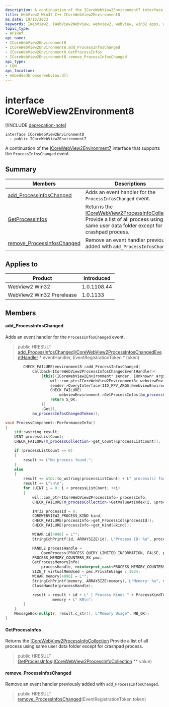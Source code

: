 ```yaml
---
description: A continuation of the ICoreWebView2Environment7 interface that supports the `ProcessInfosChanged` event.
title: WebView2 Win32 C++ ICoreWebView2Environment8
ms.date: 10/16/2023
keywords: IWebView2, IWebView2WebView, webview2, webview, win32 apps, win32, edge, ICoreWebView2, ICoreWebView2Controller, browser control, edge html, ICoreWebView2Environment8
topic_type: 
- APIRef
api_name:
- ICoreWebView2Environment8
- ICoreWebView2Environment8.add_ProcessInfosChanged
- ICoreWebView2Environment8.GetProcessInfos
- ICoreWebView2Environment8.remove_ProcessInfosChanged
api_type:
- COM
api_location:
- embeddedbrowserwebview.dll
---
```


# interface ICoreWebView2Environment8

[!INCLUDE [deprecation-note](../includes/deprecation-note.md)]

```
interface ICoreWebView2Environment8
  : public ICoreWebView2Environment7
```

A continuation of the [ICoreWebView2Environment7](icorewebview2environment7.md) interface that supports the `ProcessInfosChanged` event.

## Summary

 Members                        | Descriptions
--------------------------------|---------------------------------------------
[add_ProcessInfosChanged](#add_processinfoschanged) | Adds an event handler for the `ProcessInfosChanged` event.
[GetProcessInfos](#getprocessinfos) | Returns the [ICoreWebView2ProcessInfoCollection](icorewebview2processinfocollection.md) Provide a list of all process using same user data folder except for crashpad process.
[remove_ProcessInfosChanged](#remove_processinfoschanged) | Remove an event handler previously added with `add_ProcessInfosChanged`.

## Applies to

Product                         | Introduced
--------------------------------|---------------------------------------------
WebView2 Win32            |    1.0.1108.44
WebView2 Win32 Prerelease |    1.0.1133

## Members

#### add_ProcessInfosChanged

Adds an event handler for the `ProcessInfosChanged` event.

> public HRESULT [add_ProcessInfosChanged](#add_processinfoschanged)([ICoreWebView2ProcessInfosChangedEventHandler](icorewebview2processinfoschangedeventhandler.md) * eventHandler, EventRegistrationToken * token)

```cpp
        CHECK_FAILURE(environment8->add_ProcessInfosChanged(
            Callback<ICoreWebView2ProcessInfosChangedEventHandler>(
                [this](ICoreWebView2Environment* sender, IUnknown* args) -> HRESULT {
                    wil::com_ptr<ICoreWebView2Environment8> webviewEnvironment;
                    sender->QueryInterface(IID_PPV_ARGS(&webviewEnvironment));
                    CHECK_FAILURE(
                        webviewEnvironment->GetProcessInfos(&m_processCollection));
                    return S_OK;
                })
                .Get(),
            &m_processInfosChangedToken));
```

```cpp
void ProcessComponent::PerformanceInfo()
{
    std::wstring result;
    UINT processListCount;
    CHECK_FAILURE(m_processCollection->get_Count(&processListCount));

    if (processListCount == 0)
    {
        result += L"No process found.";
    }
    else
    {
        result += std::to_wstring(processListCount) + L" process(s) found";
        result += L"\n\n";
        for (UINT i = 0; i < processListCount; ++i)
        {
            wil::com_ptr<ICoreWebView2ProcessInfo> processInfo;
            CHECK_FAILURE(m_processCollection->GetValueAtIndex(i, &processInfo));

            INT32 processId = 0;
            COREWEBVIEW2_PROCESS_KIND kind;
            CHECK_FAILURE(processInfo->get_ProcessId(&processId));
            CHECK_FAILURE(processInfo->get_Kind(&kind));

            WCHAR id[4096] = L"";
            StringCchPrintf(id, ARRAYSIZE(id), L"Process ID: %u", processId);

            HANDLE processHandle =
                OpenProcess(PROCESS_QUERY_LIMITED_INFORMATION, FALSE, processId);
            PROCESS_MEMORY_COUNTERS_EX pmc;
            GetProcessMemoryInfo(
                processHandle, reinterpret_cast<PROCESS_MEMORY_COUNTERS*>(&pmc), sizeof(pmc));
            SIZE_T virtualMemUsed = pmc.PrivateUsage / 1024;
            WCHAR memory[4096] = L"";
            StringCchPrintf(memory, ARRAYSIZE(memory), L"Memory: %u", virtualMemUsed);
            CloseHandle(processHandle);

            result = result + id + L" | Process Kind: " + ProcessKindToString(kind) + L" | " +
                     memory + L" KB\n";
        }
    }
    MessageBox(nullptr, result.c_str(), L"Memory Usage", MB_OK);
}
```

#### GetProcessInfos

Returns the [ICoreWebView2ProcessInfoCollection](icorewebview2processinfocollection.md) Provide a list of all process using same user data folder except for crashpad process.

> public HRESULT [GetProcessInfos](#getprocessinfos)([ICoreWebView2ProcessInfoCollection](icorewebview2processinfocollection.md) ** value)

#### remove_ProcessInfosChanged

Remove an event handler previously added with `add_ProcessInfosChanged`.

> public HRESULT [remove_ProcessInfosChanged](#remove_processinfoschanged)(EventRegistrationToken token)

